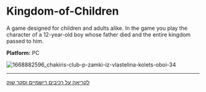 # Kingdom-of-Children
A game designed for children and adults alike. In the game you play the character of a 12-year-old boy whose father died and the entire kingdom passed to him. 


**Platform:** PC

![1668882596_chakiris-club-p-zamki-iz-vlastelina-kolets-oboi-34](https://user-images.githubusercontent.com/77780368/226836386-d26286f1-458e-4ea1-a6d9-ebcafca5b407.jpg)

---

[לקריאה על רכיבים רישמיים וסקר שוק](https://github.com/Elon-and-Yosef-games-design/Kingdom-of-Children/wiki)
